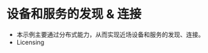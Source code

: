 # 设备和服务的发现 & 连接<a name="ZH-CN_TOPIC_0000001080120260"></a>

-   本示例主要通过分布式能力，从而实现近场设备和服务的发现、连接。
-   Licensing
